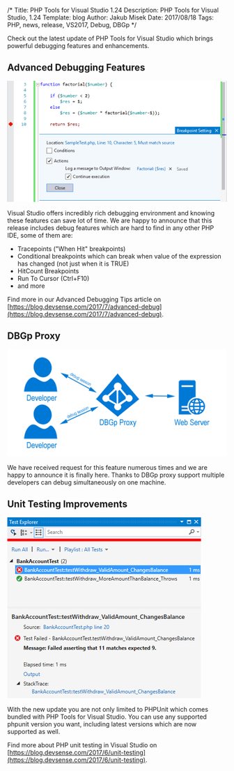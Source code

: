 /*
Title: PHP Tools for Visual Studio 1.24
Description: PHP Tools for Visual Studio, 1.24
Template: blog
Author: Jakub Misek
Date: 2017/08/18
Tags: PHP, news, release, VS2017, Debug, DBGp
*/

Check out the latest update of PHP Tools for Visual Studio which brings powerful debugging features and enhancements.

## Advanced Debugging Features

![Advanced Debugging Features](img/advanced_debugging_features.png)

Visual Studio offers incredibly rich debugging environment and knowing these features can save lot of time. We are happy to announce that this release includes debug features which are hard to find in any other PHP IDE, some of them are:

- Tracepoints ("When Hit" breakpoints)
- Conditional breakpoints which can break when value of the expression has changed (not just when it is TRUE)
- HitCount Breakpoints
- Run To Cursor (Ctrl+F10)
- and more 

Find more in our Advanced Debugging Tips article on [https://blog.devsense.com/2017/7/advanced-debug](https://blog.devsense.com/2017/7/advanced-debug).

## DBGp Proxy

![DBGp Proxy](img/dbgp_proxy.png)

We have received request for this feature numerous times and we are happy to announce it is finally here.
Thanks to DBGp proxy support multiple developers can debug simultaneously on one machine.

## Unit Testing Improvements

![Unit Testing Improvements](img/unit_testing_improvements.png)

With the new update you are not only limited to PHPUnit which comes bundled with PHP Tools for Visual Studio. You can use any supported phpunit version you want, including latest versions which are now supported as well.

Find more about PHP unit testing in Visual Studio on [https://blog.devsense.com/2017/6/unit-testing](https://blog.devsense.com/2017/6/unit-testing).